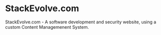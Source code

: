 # StackEvolve.com
StackEvolve.com - A software development and security website, using a custom Content Managemenent System.
